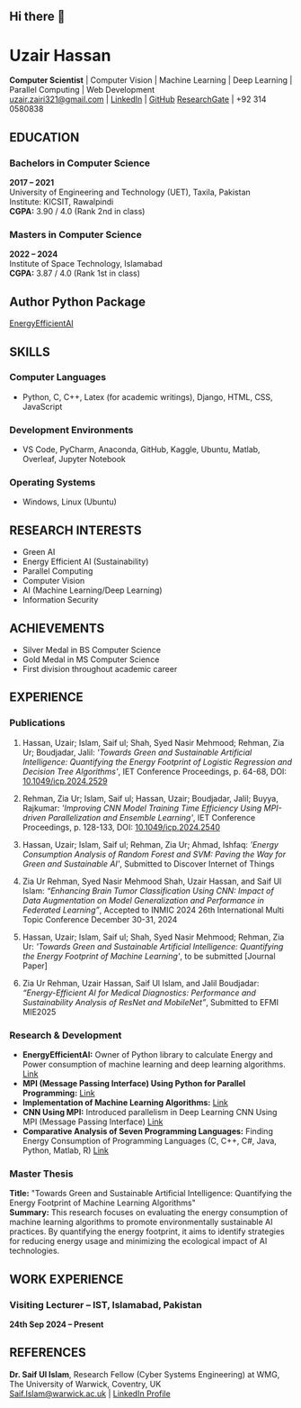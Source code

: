 ## Hi there 👋

<!--
**Uzair390-Del/Uzair390-Del** is a ✨ _special_ ✨ repository because its `README.md` (this file) appears on your GitHub profile.

Here are some ideas to get you started:

- 🔭 I’m currently working on ...
- 🌱 I’m currently learning ...
- 👯 I’m looking to collaborate on ...
- 🤔 I’m looking for help with ...
- 💬 Ask me about ...
- 📫 How to reach me: ...
- 😄 Pronouns: ...
- ⚡ Fun fact: ...
-->
# Uzair Hassan
**Computer Scientist** | Computer Vision | Machine Learning | Deep Learning | Parallel Computing | Web Development  
[uzair.zairi321@gmail.com](mailto:uzair.zairi321@gmail.com) | [LinkedIn](https://linkedin.com/in/uzair-hassan-6aa290194/) | [GitHub](https://github.com/Uzair390-Del)
[ResearchGate](https://www.researchgate.net/profile/Uzair-Hassan-5?ev=hdr_xprf) |
+92 314 0580838  

## EDUCATION  
### Bachelors in Computer Science  
**2017 – 2021**  
University of Engineering and Technology (UET), Taxila, Pakistan  
Institute: KICSIT, Rawalpindi  
**CGPA:** 3.90 / 4.0 (Rank 2nd in class)  

### Masters in Computer Science  
**2022 – 2024**  
Institute of Space Technology, Islamabad  
**CGPA:** 3.87 / 4.0 (Rank 1st in class) 

## Author Python Package
[EnergyEfficientAI](https://pypi.org/project/EnergyEfficientAI/#description)

## SKILLS  
### Computer Languages  
- Python, C, C++, Latex (for academic writings), Django, HTML, CSS, JavaScript  

### Development Environments  
- VS Code, PyCharm, Anaconda, GitHub, Kaggle, Ubuntu, Matlab, Overleaf, Jupyter Notebook  

### Operating Systems  
- Windows, Linux (Ubuntu)  

## RESEARCH INTERESTS  
- Green AI  
- Energy Efficient AI (Sustainability)  
- Parallel Computing  
- Computer Vision  
- AI (Machine Learning/Deep Learning)  
- Information Security  

## ACHIEVEMENTS  
- Silver Medal in BS Computer Science  
- Gold Medal in MS Computer Science  
- First division throughout academic career  

## EXPERIENCE  

### Publications  
1. Hassan, Uzair; Islam, Saif ul; Shah, Syed Nasir Mehmood; Rehman, Zia Ur; Boudjadar, Jalil: _'Towards Green and Sustainable Artificial Intelligence: Quantifying the Energy Footprint of Logistic Regression and Decision Tree Algorithms'_, IET Conference Proceedings, p. 64-68, DOI: [10.1049/icp.2024.2529](https://digital-library.theiet.org/content/conferences/10.1049/icp.2024.2529)
   
2.  Rehman, Zia Ur; Islam, Saif ul; Hassan, Uzair; Boudjadar, Jalil; Buyya, Rajkumar: _'Improving CNN Model Training Time Efficiency Using MPI-driven Parallelization and Ensemble Learning'_, IET Conference Proceedings, p. 128-133, DOI: [10.1049/icp.2024.2540](https://digital-library.theiet.org/content/conferences/10.1049/icp.2024.2540)  

3. Hassan, Uzair; Islam, Saif ul; Rehman, Zia Ur; Ahmad, Ishfaq: _'Energy Consumption Analysis of Random Forest and SVM: Paving the Way for Green and Sustainable AI'_, Submitted to Discover Internet of Things

4. Zia Ur Rehman, Syed Nasir Mehmood Shah, Uzair Hassan, and Saif Ul Islam: _“Enhancing Brain Tumor Classification Using CNN: Impact of Data Augmentation on Model Generalization and Performance in Federated Learning”_, Accepted to INMIC 2024 26th International Multi Topic Conference December 30-31, 2024  

5. Hassan, Uzair; Islam, Saif ul; Shah, Syed Nasir Mehmood; Rehman, Zia Ur: _'Towards Green and Sustainable Artificial Intelligence: Quantifying the Energy Footprint of Machine Learning'_, to be submitted [Journal Paper]
  
6. Zia Ur Rehman, Uzair Hassan, Saif Ul Islam, and Jalil Boudjadar: _“Energy-Efficient AI for Medical Diagnostics: Performance and Sustainability Analysis of ResNet and MobileNet”_, Submitted to EFMI MIE2025  

### Research & Development  
- **EnergyEfficientAI:** Owner of Python library to calculate Energy and Power consumption of machine learning and deep learning algorithms. [Link](https://pypi.org/project/EnergyEfficientAI/)  
- **MPI (Message Passing Interface) Using Python for Parallel Programming:** [Link](https://github.com/ZiaUrRehman-bit/MPI--Message-Passing-Interface--Using-Python-for-Parallel-Programming)  
- **Implementation of Machine Learning Algorithms:** [Link](https://github.com/ZiaUrRehman-bit/Implementation-of-Machine-Learning-Algorithm)  
- **CNN Using MPI:** Introduced parallelism in Deep Learning CNN Using MPI (Message Passing Interface) [Link](https://github.com/ZiaUrRehman-bit/CNN-Using-MPI)  
- **Comparative Analysis of Seven Programming Languages:** Finding Energy Consumption of Programming Languages (C, C++, C#, Java, Python, Matlab, R) [Link](https://github.com/Uzair390-Del/comparative_analysis_of_seven_programming_languages)  

### Master Thesis  
**Title:** "Towards Green and Sustainable Artificial Intelligence: Quantifying the Energy Footprint of Machine Learning Algorithms"  
**Summary:** This research focuses on evaluating the energy consumption of machine learning algorithms to promote environmentally sustainable AI practices. By quantifying the energy footprint, it aims to identify strategies for reducing energy usage and minimizing the ecological impact of AI technologies.  

## WORK EXPERIENCE  
### Visiting Lecturer – IST, Islamabad, Pakistan  
**24th Sep 2024 – Present**  

## REFERENCES  
**Dr. Saif Ul Islam**, Research Fellow (Cyber Systems Engineering) at WMG, The University of Warwick, Coventry, UK  
[Saif.Islam@warwick.ac.uk](mailto:Saif.Islam@warwick.ac.uk) | [LinkedIn Profile](https://www.linkedin.com/in/saif-ul-islam/)  

